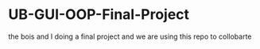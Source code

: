 # UB-GUI-OOP-Final-Project
the bois and I doing  a final project and we are using this repo to collobarte
